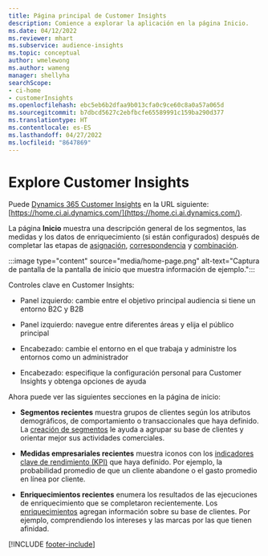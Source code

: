 ```yaml
---
title: Página principal de Customer Insights
description: Comience a explorar la aplicación en la página Inicio.
ms.date: 04/12/2022
ms.reviewer: mhart
ms.subservice: audience-insights
ms.topic: conceptual
author: wmelewong
ms.author: wameng
manager: shellyha
searchScope:
- ci-home
- customerInsights
ms.openlocfilehash: ebc5eb6b2dfaa9b013cfa0c9ce60c8a0a57a065d
ms.sourcegitcommit: b7dbcd5627c2ebfbcfe65589991c159ba290d377
ms.translationtype: HT
ms.contentlocale: es-ES
ms.lasthandoff: 04/27/2022
ms.locfileid: "8647869"
---
```

# <a name="explore-customer-insights"></a>Explore Customer Insights

Puede [Dynamics 365 Customer Insights](https://home.ci.ai.dynamics.com/) en la URL siguiente: [https://home.ci.ai.dynamics.com/](https://home.ci.ai.dynamics.com/).

La página **Inicio** muestra una descripción general de los segmentos, las medidas y los datos de enriquecimiento (si están configurados) después de completar las etapas de [asignación](map-entities.md), [correspondencia](match-entities.md) y [combinación](merge-entities.md).

:::image type="content" source="media/home-page.png" alt-text="Captura de pantalla de la pantalla de inicio que muestra información de ejemplo.":::

Controles clave en Customer Insights:

- Panel izquierdo: cambie entre el objetivo principal audiencia si tiene un entorno B2C y B2B

- Panel izquierdo: navegue entre diferentes áreas y elija el público principal

- Encabezado: cambie el entorno en el que trabaja y administre los entornos como un administrador

- Encabezado: especifique la configuración personal para Customer Insights y obtenga opciones de ayuda

Ahora puede ver las siguientes secciones en la página de inicio:

- **Segmentos recientes** muestra grupos de clientes según los atributos demográficos, de comportamiento o transaccionales que haya definido. La [creación de segmentos](segments.md) le ayuda a agrupar su base de clientes y orientar mejor sus actividades comerciales.

- **Medidas empresariales recientes** muestra iconos con los [indicadores clave de rendimiento (KPI)](measures.md) que haya definido. Por ejemplo, la probabilidad promedio de que un cliente abandone o el gasto promedio en línea por cliente.

- **Enriquecimientos recientes** enumera los resultados de las ejecuciones de enriquecimiento que se completaron recientemente. Los [enriquecimientos](enrichment-hub.md) agregan información sobre su base de clientes. Por ejemplo, comprendiendo los intereses y las marcas por las que tienen afinidad.


[!INCLUDE [footer-include](includes/footer-banner.md)]
